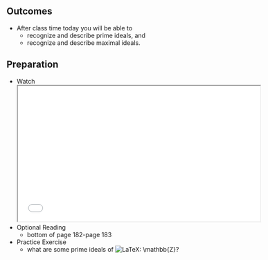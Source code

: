 <h2>Outcomes</h2>
<ul>
<li>After class time today you will be able to
<ul>
<li>recognize and describe prime ideals, and</li>
<li>recognize and describe maximal ideals.</li>
</ul>
</li>
</ul>
<h2>Preparation</h2>
<ul>
<li>Watch<br><iframe src="//www.youtube.com/embed/YmBCSn9TxpU" width="560" height="314" allowfullscreen="allowfullscreen" data-mce-fragment="1"></iframe></li>
<li>Optional Reading
<ul>
<li>bottom of page 182-page 183</li>
</ul>
</li>
<li>Practice Exercise
<ul>
<li>what are some prime ideals of <img class="equation_image" title="\mathbb{Z}" src="https://uweau.instructure.com/equation_images/%255Cmathbb%257BZ%257D" alt="LaTeX: \mathbb{Z}" data-equation-content="\mathbb{Z}" x-canvaslms-safe-mathml="<math xmlns=&quot;http://www.w3.org/1998/Math/MathML&quot;>
  <mrow class=&quot;MJX-TeXAtom-ORD&quot;>
    <mi mathvariant=&quot;double-struck&quot;>Z</mi>
  </mrow>
</math>">?</li>
</ul>
</li>
</ul>